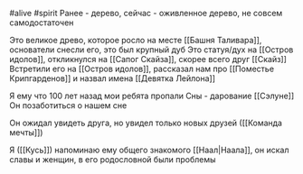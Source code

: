 #alive #spirit
Ранее - дерево, сейчас - оживленное дерево, не совсем самодостаточен 

Это великое древо, которое росло на месте [[Башня Таливара]], основатели снесли его, это был крупный дуб
Это статуя/дух на [[Остров идолов]], откликнулся на [[Сапог Скайза]], скорее всего друг [[Скайз]]
Встретили его на [[Остров идолов]], рассказал нам про [[Поместье Крипгарденов]] и назвал имена [[Девятка Лейлона]]

Я ему что 100 лет назад мои ребята пропали
Сны - дарование [[Сэлуне]]
Он позаботиться о нашем сне

Он ожидал увидеть друга, но увидел только новых друзей ([[Команда мечты]])

Я ([[Кусь]]) напоминаю ему общего знакомого [[Наал|Наала]], он искал славы и женщин, в его родословной были проблемы